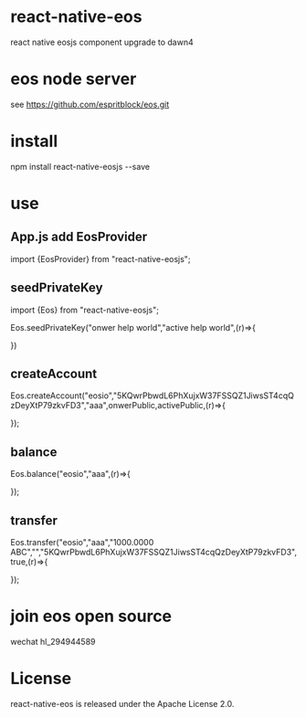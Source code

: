 # react-native-eos

react native eosjs component upgrade to dawn4

# eos node server

see https://github.com/espritblock/eos.git

# install

npm install react-native-eosjs --save

# use

## App.js add EosProvider

import {EosProvider} from "react-native-eosjs";

<EosProvider server="http://127.0.0.1:8888" />

## seedPrivateKey

import {Eos} from "react-native-eosjs";

Eos.seedPrivateKey("onwer help world","active help world",(r)=>{

})

## createAccount

Eos.createAccount("eosio","5KQwrPbwdL6PhXujxW37FSSQZ1JiwsST4cqQzDeyXtP79zkvFD3","aaa",onwerPublic,activePublic,(r)=>{

});

## balance

 Eos.balance("eosio","aaa",(r)=>{
 
 });

## transfer

 Eos.transfer("eosio","aaa","1000.0000 ABC","","5KQwrPbwdL6PhXujxW37FSSQZ1JiwsST4cqQzDeyXtP79zkvFD3",true,(r)=>{

 });
 
# join eos open source 

wechat hl_294944589
 

# License

react-native-eos is released under the Apache License 2.0.
